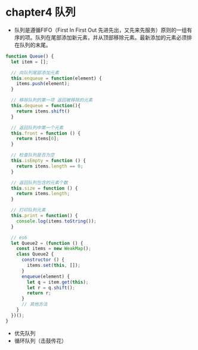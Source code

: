 # chapter4 队列

- 队列是遵循FIFO（First In First Out 先进先出，又先来先服务）原则的一组有序的项。队列在尾部添加新元素，并从顶部移除元素。最新添加的元素必须排在队列的末尾。

```javascript
function Queue() {
  let item = [];

  // 向队列尾部添加元素
  this.enqueue = function(element) {
    items.push(element);
  }

  // 移除队列的第一项 返回被移除的元素
  this.dequeue = function(){
    return items.shift()
  }

  // 返回队列中第一个元素
  this.front = function () {
    return items[0];
  }

  // 检查队列是否为空
  this.isEmpty = function () {
    return items.length == 0;
  }

  // 返回队列包含的元素个数
  this.size = function () {
    return items.length;
  }

  // 打印队列元素
  this.print = function() {
    console.log(items.toString());
  }

  // es6
  let Queue2 = (function () {
    const items = new WeakMap();
    class Queue2 {
      constructor () {
        items.set(this, []);
      }
      enqueue(element) {
        let q = item.get(this);
        let r = q.shift();
        return r;
      }
      // 其他方法
    }
  })();
}
```

- 优先队列
- 循环队列（击鼓传花）